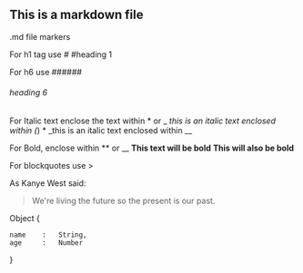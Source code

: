 ## This is a markdown file

.md file markers

For h1 tag use #
#heading 1

For h6 use ######
###### heading 6

For Italic text enclose the text within * or _
*this is an italic text enclosed within (*) *
_this is an italic text enclosed within __

For Bold, enclose within ** or __
**This text will be bold**
__This will also be bold__

For blockquotes use >

As Kanye West said:

> We're living the future so
> the present is our past.

Object {

	name 	:	String,
	age		:	Number

}